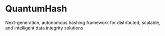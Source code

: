 # QuantumHash
Next-generation, autonomous hashing framework for distributed, scalable, and intelligent data integrity solutions
